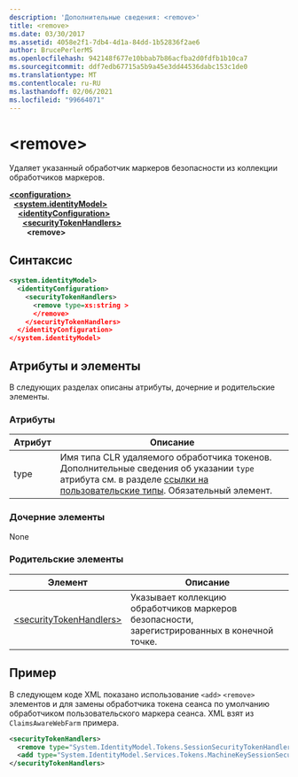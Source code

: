 ```yaml
---
description: 'Дополнительные сведения: <remove>'
title: <remove>
ms.date: 03/30/2017
ms.assetid: 4058e2f1-7db4-4d1a-84dd-1b52836f2ae6
author: BrucePerlerMS
ms.openlocfilehash: 942148f677e10bbab7b86acfba2d0fdfb1b10ca7
ms.sourcegitcommit: ddf7edb67715a5b9a45e3dd44536dabc153c1de0
ms.translationtype: MT
ms.contentlocale: ru-RU
ms.lasthandoff: 02/06/2021
ms.locfileid: "99664071"
---
```

# \<remove>

Удаляет указанный обработчик маркеров безопасности из коллекции обработчиков маркеров.  
  
[**\<configuration>**](../configuration-element.md)\
&nbsp;&nbsp;[**\<system.identityModel>**](system-identitymodel.md)\
&nbsp;&nbsp;&nbsp;&nbsp;[**\<identityConfiguration>**](identityconfiguration.md)\
&nbsp;&nbsp;&nbsp;&nbsp;&nbsp;&nbsp;[**\<securityTokenHandlers>**](securitytokenhandlers.md)\
&nbsp;&nbsp;&nbsp;&nbsp;&nbsp;&nbsp;&nbsp;&nbsp;**\<remove>**  
  
## <a name="syntax"></a>Синтаксис  
  
```xml  
<system.identityModel>  
  <identityConfiguration>  
    <securityTokenHandlers>  
      <remove type=xs:string >  
      </remove>  
    </securityTokenHandlers>  
  </identityConfiguration>  
</system.identityModel>  
```  
  
## <a name="attributes-and-elements"></a>Атрибуты и элементы  

 В следующих разделах описаны атрибуты, дочерние и родительские элементы.  
  
### <a name="attributes"></a>Атрибуты  
  
|Атрибут|Описание|  
|---------------|-----------------|  
|type|Имя типа CLR удаляемого обработчика токенов. Дополнительные сведения об указании `type` атрибута см. в разделе [ссылки на пользовательские типы](/previous-versions/windows-identity-foundation/gg638728(v=msdn.10)#custom-type-references). Обязательный элемент.|  
  
### <a name="child-elements"></a>Дочерние элементы  

 None  
  
### <a name="parent-elements"></a>Родительские элементы  
  
|Элемент|Описание|  
|-------------|-----------------|  
|[\<securityTokenHandlers>](securitytokenhandlers.md)|Указывает коллекцию обработчиков маркеров безопасности, зарегистрированных в конечной точке.|  
  
## <a name="example"></a>Пример  

 В следующем коде XML показано использование `<add>` `<remove>` элементов и для замены обработчика токена сеанса по умолчанию обработчиком пользовательского маркера сеанса. XML взят из `ClaimsAwareWebFarm` примера.  
  
```xml  
<securityTokenHandlers>  
  <remove type="System.IdentityModel.Tokens.SessionSecurityTokenHandler, System.IdentityModel, Version=4.0.0.0, Culture=neutral, PublicKeyToken=b77a5c561934e089" />  
  <add type="System.IdentityModel.Services.Tokens.MachineKeySessionSecurityTokenHandler, System.IdentityModel.Services, Version=4.0.0.0, Culture=neutral, PublicKeyToken=b77a5c561934e089" />  
</securityTokenHandlers>  
```
